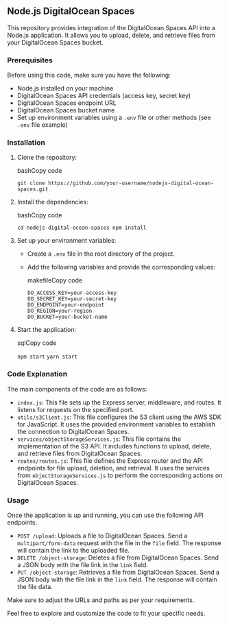 ## Node.js DigitalOcean Spaces

This repository provides integration of the DigitalOcean Spaces API into a Node.js application. It allows you to upload, delete, and retrieve files from your DigitalOcean Spaces bucket.

### Prerequisites

Before using this code, make sure you have the following:

- Node.js installed on your machine
- DigitalOcean Spaces API credentials (access key, secret key)
- DigitalOcean Spaces endpoint URL
- DigitalOcean Spaces bucket name
- Set up environment variables using a `.env` file or other methods (see `.env` file example)

### Installation

1.  Clone the repository:

    bashCopy code

    `git clone https://github.com/your-username/nodejs-digital-ocean-spaces.git`

2.  Install the dependencies:

    bashCopy code

    `cd nodejs-digital-ocean-spaces npm install`

3.  Set up your environment variables:

    - Create a `.env` file in the root directory of the project.
    - Add the following variables and provide the corresponding values:

      makefileCopy code

      ```
      DO_ACCESS_KEY=your-access-key
      DO_SECRET_KEY=your-secret-key
      DO_ENDPOINT=your-endpoint
      DO_REGION=your-region
      DO_BUCKET=your-bucket-name
      ```

4.  Start the application:

    sqlCopy code

    `npm start`
    `yarn start`

### Code Explanation

The main components of the code are as follows:

- `index.js`: This file sets up the Express server, middleware, and routes. It listens for requests on the specified port.
- `utils/s3Client.js`: This file configures the S3 client using the AWS SDK for JavaScript. It uses the provided environment variables to establish the connection to DigitalOcean Spaces.
- `services/objectStorageServices.js`: This file contains the implementation of the S3 API. It includes functions to upload, delete, and retrieve files from DigitalOcean Spaces.
- `routes/routes.js`: This file defines the Express router and the API endpoints for file upload, deletion, and retrieval. It uses the services from `objectStorageServices.js` to perform the corresponding actions on DigitalOcean Spaces.

### Usage

Once the application is up and running, you can use the following API endpoints:

- `POST /upload`: Uploads a file to DigitalOcean Spaces. Send a `multipart/form-data` request with the file in the `file` field. The response will contain the link to the uploaded file.
- `DELETE /object-storage`: Deletes a file from DigitalOcean Spaces. Send a JSON body with the file link in the `link` field.
- `PUT /object-storage`: Retrieves a file from DigitalOcean Spaces. Send a JSON body with the file link in the `link` field. The response will contain the file data.

Make sure to adjust the URLs and paths as per your requirements.

Feel free to explore and customize the code to fit your specific needs.
